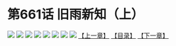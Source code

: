 # 第661话 旧雨新知（上）
![](https://mhpic.xiaomingtaiji.net/comic/D/斗破苍穹拆分版/661话/1.jpg-zymk.middle.webp)
![](https://mhpic.xiaomingtaiji.net/comic/D/斗破苍穹拆分版/661话/2.jpg-zymk.middle.webp)
![](https://mhpic.xiaomingtaiji.net/comic/D/斗破苍穹拆分版/661话/3.jpg-zymk.middle.webp)
![](https://mhpic.xiaomingtaiji.net/comic/D/斗破苍穹拆分版/661话/4.jpg-zymk.middle.webp)
![](https://mhpic.xiaomingtaiji.net/comic/D/斗破苍穹拆分版/661话/5.jpg-zymk.middle.webp)
![](https://mhpic.xiaomingtaiji.net/comic/D/斗破苍穹拆分版/661话/6.jpg-zymk.middle.webp)
![](https://mhpic.xiaomingtaiji.net/comic/D/斗破苍穹拆分版/661话/7.jpg-zymk.middle.webp)
![](https://mhpic.xiaomingtaiji.net/comic/D/斗破苍穹拆分版/661话/8.jpg-zymk.middle.webp)
[【上一章】](./660.md)
[【目录】](./READMD.md)
[【下一章】](./662.md)

